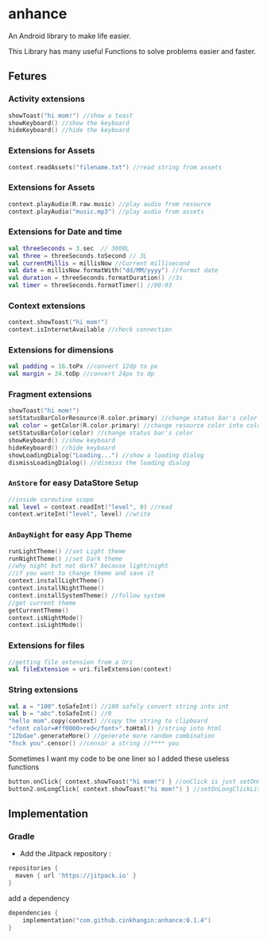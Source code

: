 # anhance

An Android library to make life easier.

This Library has many useful Functions to solve problems easier and faster.

## Fetures
### Activity extensions

```kotlin
showToast("hi mom!") //show a toast
showKeyboard() //show the keyboard
hideKeyboard() //hide the keyboard
```

### Extensions for Assets

```kotlin
context.readAssets("filename.txt") //read string from assets
```

### Extensions for Assets

```kotlin
context.playAudio(R.raw.music) //play audio from resource
context.playAudio("music.mp3") //play audio from assets
```

### Extensions for Date and time
```kotlin
val threeSeconds = 3.sec  // 3000L
val three = threeSeconds.toSecond // 3L
val currentMillis = millisNow //Current millisecond
val date = millisNow.formatWith("dd/MM/yyyy") //format date
val duration = threeSeconds.formatDuration() //3s
val timer = threeSeconds.formatTimer() //00:03

```

### Context extensions
```kotlin
context.showToast("hi mom!")
context.isInternetAvailable //check connection
```

### Extensions for dimensions
```kotlin
val padding = 16.toPx //convert 12dp to px
val margin = 24.toDp //convert 24px to dp
```

### Fragment extensions
```kotlin
showToast("hi mom!")
setStatusBarColorResource(R.color.primary) //change status bar's color
val color = getColor(R.color.primary) //change resource color into color
setStatusBarColor(color) //change status bar's color
showKeyboard() //show keyboard
hideKeyboard() //hide keyboard
showLoadingDialog("Loading...") //show a loading dialog
dismissLoadingDialog() //dismiss the loading dialog
```

### `AnStore` for easy DataStore Setup

```kotlin
//inside coroutine scope
val level = context.readInt("level", 0) //read
context.writeInt("level", level) //write
```

### `AnDayNight` for easy App Theme

```kotlin
runLightTheme() //set Light theme
runNightTheme() //set Dark theme
//why night but not dark? because light/night
//if you want to change theme and save it
context.installLightTheme() 
context.installNightTheme()
context.installSystemTheme() //follow system
//get current theme
getCurrentTheme()
context.isNightMode()
context.isLightMode()
```

### Extensions for files
```kotlin
//getting file extension from a Uri
val fileExtension = uri.fileExtension(context)
```

### String extensions
```kotlin
val a = "100".toSafeInt() //100 safely convert string into int
val b = "abc".toSafeInt() //0
"hello mom".copy(context) //copy the string to clipboard
"<font color=#ff0000>red</font>".toHtml() //string into html
"12bdae".generateMore() //generate more random combination
"fnck you".censor() //censor a string //**** you
```

Sometimes I want my code to be one liner so I added these useless functions
```kotlin
button.onClick{ context.showToast("hi mom!") } //onClick is just setOnClickListener{}
button2.onLongClick{ context.showToast("hi mom!") } //setOnLongClickListener{}
```

## Implementation
### Gradle

- Add the Jitpack repository :

```groovy
repositories {
  maven { url 'https://jitpack.io' }
}
```

add a dependency
```kotlin
dependencies {
    implementation("com.github.cinkhangin:anhance:0.1.4")
}
```
